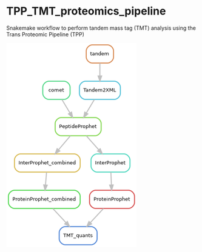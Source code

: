 # TPP_TMT_proteomics_pipeline
Snakemake workflow to perform tandem mass tag (TMT) analysis using the Trans Proteomic Pipeline (TPP)


![alt text](https://github.com/YazBraimah/TPP_TMT_proteomics_pipeline/blob/main/workflow.png?raw=true)
